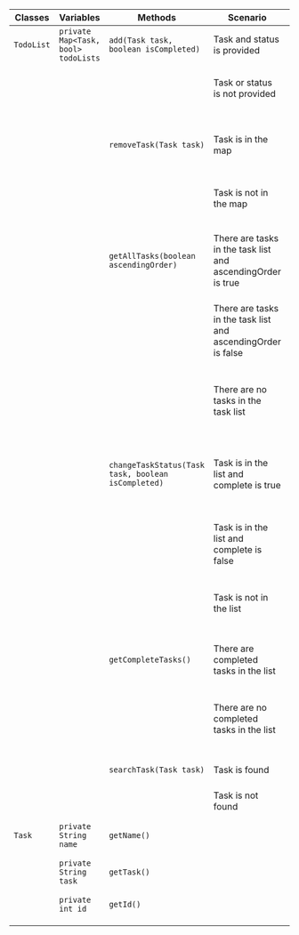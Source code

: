 | Classes    | Variables                           | Methods                                            | Scenario                                                     | Outcomes                                                    |
|------------|-------------------------------------|----------------------------------------------------|--------------------------------------------------------------|-------------------------------------------------------------|
| `TodoList` | `private Map<Task, bool> todoLists` | `add(Task task, boolean isCompleted)`              | Task and status is provided                                  | Add task to map and return true                             |
|            |                                     |                                                    | Task or status is not provided                               | Write error message and return false                        |
|            |                                     |                                                    |                                                              |                                                             |
|            |                                     | `removeTask(Task task)`                            | Task is in the map                                           | Remove the task from the map and return true                |
|            |                                     |                                                    | Task is not in the map                                       | Return false and write error message                        |
|            |                                     |                                                    |                                                              |                                                             |
|            |                                     | `getAllTasks(boolean ascendingOrder)`              | There are tasks in the task list and ascendingOrder is true  | Return the list and print all tasks in ascending order      |
|            |                                     |                                                    | There are tasks in the task list and ascendingOrder is false | Return the list and print all tasks in descending order     |
|            |                                     |                                                    | There are no tasks in the task list                          | Return empty list and print empty list with message         |
|            |                                     |                                                    |                                                              |                                                             |
|            |                                     | `changeTaskStatus(Task task, boolean isCompleted)` | Task is in the list and complete is true                     | Change the status of the list to complete and return true   |
|            |                                     |                                                    | Task is in the list and complete is false                    | Change the status of the list to incomplete and return true |
|            |                                     |                                                    | Task is not in the list                                      | Return false and write error message                        |
|            |                                     |                                                    |                                                              |                                                             |
|            |                                     | `getCompleteTasks()`                               | There are completed tasks in the list                        | Return the list and print completed tasks                   |
|            |                                     |                                                    | There are no completed tasks in the list                     | Return the list and print empty list with message           |
|            |                                     |                                                    |                                                              |                                                             |
|            |                                     | `searchTask(Task task)`                            | Task is found                                                | Return true and print the task                              |
|            |                                     |                                                    | Task is not found                                            | Return false                                                |
|            |                                     |                                                    |                                                              |                                                             |
|            |                                     |                                                    |                                                              |                                                             |
| `Task`     | `private String name`               | `getName()`                                        |                                                              | Return name                                                 |
|            |                                     |                                                    |                                                              |                                                             |
|            |                                     |                                                    |                                                              |                                                             |
|            | `private String task`               | `getTask()`                                        |                                                              | Return task                                                 |
|            |                                     |                                                    |                                                              |                                                             |
|            |                                     |                                                    |                                                              |                                                             |
|            | `private int id`                    | `getId()`                                          |                                                              | Return id                                                   |
|            |                                     |                                                    |                                                              |                                                             |
|            |                                     |                                                    |                                                              |                                                             |
|            |                                     |                                                    |                                                              |                                                             |